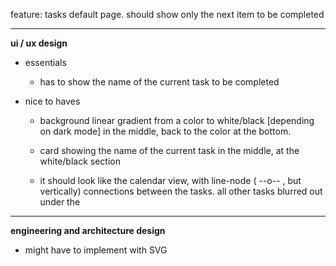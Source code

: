feature: tasks default page. should show only the next item to be completed

---

**ui / ux design**

- essentials
  - has to show the name of the current task to be completed

- nice to haves
  - background linear gradient from a color to white/black [depending on dark mode] in the middle, back to the color at the bottom. 

  - card showing the name of the current task in the middle, at the white/black section
  
  - it should look like the calendar view, with line-node ( --o-- , but vertically) connections between the tasks. all other tasks blurred out under the 


---

**engineering and architecture design**
- might have to implement with SVG


